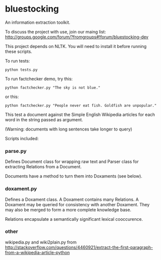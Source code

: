 bluestocking
============

An information extraction toolkit.

To discuss the project with use, join our maing list:
http://groups.google.com/forum/?fromgroups#!forum/bluestocking-dev

This project depends on NLTK.  You will need to install it before running these scripts.

To run tests:

    python tests.py

To run factchecker demo, try this:

    python factchecker.py "The sky is not blue."

or this:

    python factchecker.py "People never eat fish. Goldfish are unpopular."

This test a document against the Simple English Wikipedia
articles for each word in the string passed as argument.

(Warning: documents with long sentences take longer to query)

Scripts included:

### parse.py

Defines Document class for wrapping raw text and Parser
class for extracting Relations from a Document.

Documents have a method to turn them into Doxaments (see below).

### doxament.py

Defines a Doxament class.  A Doxament contains many Relations.
A Doxament may be queried for consistency with another Doxament.  They may also be merged to form a more complete knowledge base.

Relations encapsulate a semantically significant lexical
cooccurence.

### other

wikipedia.py and wiki2plain.py from 
http://stackoverflow.com/questions/4460921/extract-the-first-paragraph-from-a-wikipedia-article-python